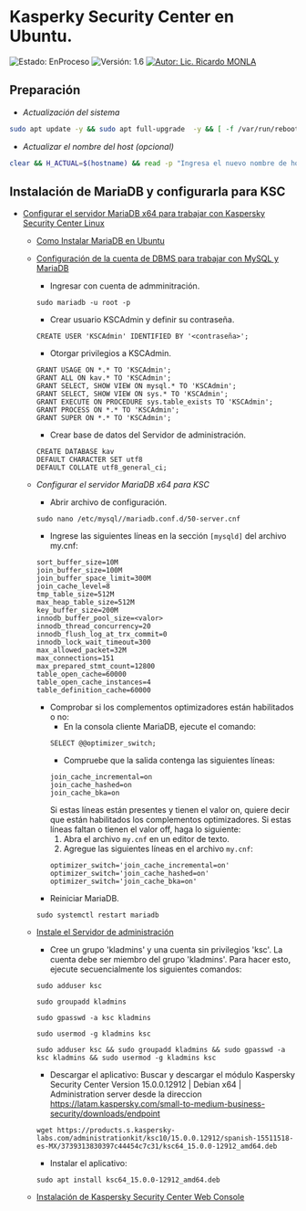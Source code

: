 # Kasperky Security Center en Ubuntu.
![Estado: EnProceso](https://img.shields.io/badge/Estado-EnProceso-brightgreen)
![Versión: 1.6](https://img.shields.io/badge/Versión-1.6-blue)
[![Autor: Lic. Ricardo MONLA](https://img.shields.io/badge/Autor-Lic.%20Ricardo%20MONLA-orange)](mailto:rmonla@frlr.utn.edu.ar)

## Preparación
- *Actualización del sistema*
```bash
sudo apt update -y && sudo apt full-upgrade  -y && [ -f /var/run/reboot-required ] && sudo reboot -f
```

- *Actualizar el nombre del host (opcional)*
```bash
clear && H_ACTUAL=$(hostname) && read -p "Ingresa el nuevo nombre de host: " H_NUEVO && sudo sed -i "s/$H_ACTUAL/$H_NUEVO/g" /etc/hosts /etc/hostname && sudo reboot
```
## Instalación de MariaDB y configurarla para KSC
- [Configurar el servidor MariaDB x64 para trabajar con Kaspersky Security Center Linux](https://support.kaspersky.com/ksclinux/14.2/es-MX/210277.htm)
    
  + [Como Instalar MariaDB en Ubuntu](https://github.com/rmonla/rmLIBs/tree/master/cmdLinux/servers/MariaDB)

  + [Configuración de la cuenta de DBMS para trabajar con MySQL y MariaDB](https://support.kaspersky.com/ksclinux/14.2/es-MX/240816.htm)
    * Ingresar con cuenta de admminitración.
    ```
    sudo mariadb -u root -p
    ```
    * Crear usuario KSCAdmin y definir su contraseña.
    ```
    CREATE USER 'KSCAdmin' IDENTIFIED BY '<contraseña>';
    ```
    * Otorgar privilegios a KSCAdmin.
    ```
    GRANT USAGE ON *.* TO 'KSCAdmin';
    GRANT ALL ON kav.* TO 'KSCAdmin';
    GRANT SELECT, SHOW VIEW ON mysql.* TO 'KSCAdmin';
    GRANT SELECT, SHOW VIEW ON sys.* TO 'KSCAdmin';
    GRANT EXECUTE ON PROCEDURE sys.table_exists TO 'KSCAdmin';
    GRANT PROCESS ON *.* TO 'KSCAdmin';
    GRANT SUPER ON *.* TO 'KSCAdmin';
    ```
    * Crear base de datos del Servidor de administración.
    ```
    CREATE DATABASE kav
    DEFAULT CHARACTER SET utf8
    DEFAULT COLLATE utf8_general_ci;
    ```
  + *Configurar el servidor MariaDB x64 para KSC*
    * Abrir archivo de configuración. 
    ```
    sudo nano /etc/mysql//mariadb.conf.d/50-server.cnf
    ```
    * Ingrese las siguientes líneas en la sección `[mysqld]` del archivo my.cnf: 
    ```
    sort_buffer_size=10M    
    join_buffer_size=100M    
    join_buffer_space_limit=300M    
    join_cache_level=8    
    tmp_table_size=512M    
    max_heap_table_size=512M    
    key_buffer_size=200M    
    innodb_buffer_pool_size=<valor>    
    innodb_thread_concurrency=20    
    innodb_flush_log_at_trx_commit=0    
    innodb_lock_wait_timeout=300    
    max_allowed_packet=32M    
    max_connections=151    
    max_prepared_stmt_count=12800    
    table_open_cache=60000    
    table_open_cache_instances=4    
    table_definition_cache=60000
    ```
    * Comprobar si los complementos optimizadores están habilitados o no:
      - En la consola cliente MariaDB, ejecute el comando:
      ```
      SELECT @@optimizer_switch;
      ```
      - Compruebe que la salida contenga las siguientes líneas:
      ```
      join_cache_incremental=on
      join_cache_hashed=on
      join_cache_bka=on
      ```
      Si estas líneas están presentes y tienen el valor on, quiere decir que están habilitados los complementos optimizadores.
      Si estas líneas faltan o tienen el valor off, haga lo siguiente:
      1. Abra el archivo `my.cnf` en un editor de texto.
      2. Agregue las siguientes líneas en el archivo `my.cnf`:
        ```
        optimizer_switch='join_cache_incremental=on'
        optimizer_switch='join_cache_hashed=on'
        optimizer_switch='join_cache_bka=on'
        ```
    * Reiniciar MariaDB.
    ```
    sudo systemctl restart mariadb
    ```

  + [Instale el Servidor de administración](https://support.kaspersky.com/ksclinux/14.2/es-MX/166764.htm)
    * Cree un grupo 'kladmins' y una cuenta sin privilegios 'ksc'. La cuenta debe ser miembro del grupo 'kladmins'. Para hacer esto, ejecute secuencialmente los siguientes comandos:
    ```
    sudo adduser ksc
    ```
    ```
    sudo groupadd kladmins
    ```
    ```
    sudo gpasswd -a ksc kladmins
    ```
    ```
    sudo usermod -g kladmins ksc
    ```
    ```
    sudo adduser ksc && sudo groupadd kladmins && sudo gpasswd -a ksc kladmins && sudo usermod -g kladmins ksc
    ```
    * Descargar el aplicativo:
      Buscar y descargar el módulo
        Kaspersky Security Center
      Version 15.0.0.12912 | Debian x64 | Administration server
      desde la direccion
      https://latam.kaspersky.com/small-to-medium-business-security/downloads/endpoint
    ```
    wget https://products.s.kaspersky-labs.com/administrationkit/ksc10/15.0.0.12912/spanish-15511518-es-MX/3739313830397c44454c7c31/ksc64_15.0.0-12912_amd64.deb
    ```
    * Instalar el aplicativo:
    ```
    sudo apt install ksc64_15.0.0-12912_amd64.deb
    ```    
  + [Instalación de Kaspersky Security Center Web Console](https://support.kaspersky.com/ksclinux/14.2/es-MX/181968.htm)
 
